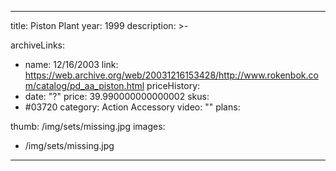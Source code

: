 
---
title: Piston Plant
year: 1999
description: >-
  
archiveLinks:
  - name: 12/16/2003
    link: https://web.archive.org/web/20031216153428/http://www.rokenbok.com/catalog/pd_aa_piston.html
priceHistory:
  - date: "?"
    price: 39.990000000000002
skus:
  - #03720
category: Action Accessory
video: ""
plans:

thumb: /img/sets/missing.jpg
images:
  -  /img/sets/missing.jpg
---
